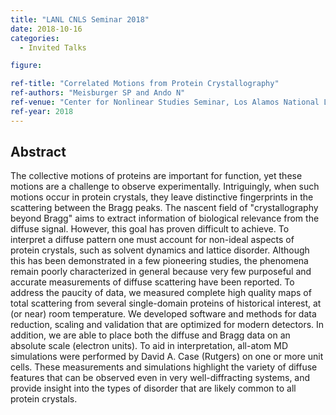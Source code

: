 ```yaml
---
title: "LANL CNLS Seminar 2018"
date: 2018-10-16
categories:
  - Invited Talks

figure:

ref-title: "Correlated Motions from Protein Crystallography"
ref-authors: "Meisburger SP and Ando N"
ref-venue: "Center for Nonlinear Studies Seminar, Los Alamos National Lab"
ref-year: 2018
---
```


## Abstract

The collective motions of proteins are important for function, yet these motions are a challenge to observe experimentally. Intriguingly, when such motions occur in protein crystals, they leave distinctive fingerprints in the scattering between the Bragg peaks. The nascent field of "crystallography beyond Bragg" aims to extract information of biological relevance from the diffuse signal. However, this goal has proven difficult to achieve. To interpret a diffuse pattern one must account for non-ideal aspects of protein crystals, such as solvent dynamics and lattice disorder. Although this has been demonstrated in a few pioneering studies, the phenomena remain poorly characterized in general because very few purposeful and accurate measurements of diffuse scattering have been reported. To address the paucity of data, we measured complete high quality maps of total scattering from several single-domain proteins of historical interest, at (or near) room temperature. We developed software and methods for data reduction, scaling and validation that are optimized for modern detectors. In addition, we are able to place both the diffuse and Bragg data on an absolute scale (electron units). To aid in interpretation, all-atom MD simulations were performed by David A. Case (Rutgers) on one or more unit cells. These measurements and simulations highlight the variety of diffuse features that can be observed even in very well-diffracting systems, and provide insight into the types of disorder that are likely common to all protein crystals.
